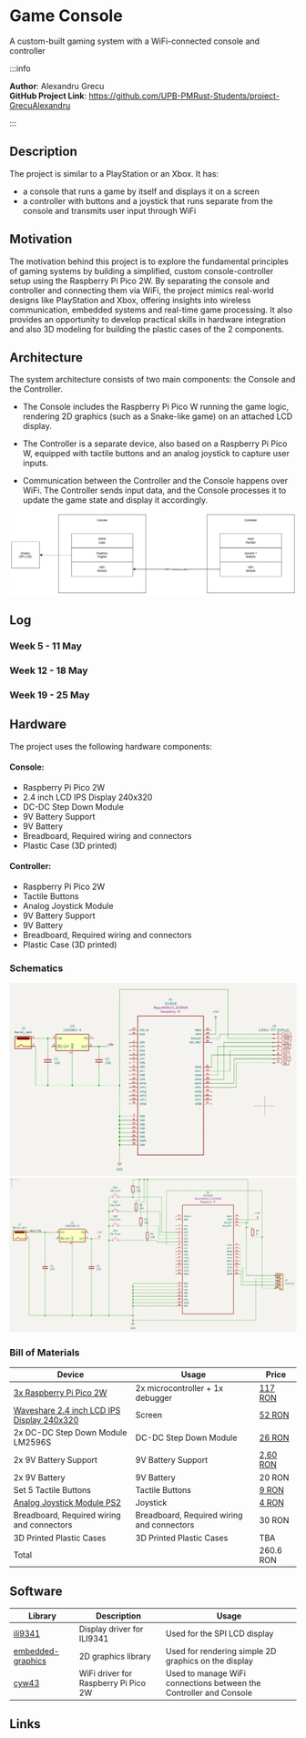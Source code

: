 # Game Console
A custom-built gaming system with a WiFi-connected console and controller

:::info

**Author**: Alexandru Grecu \
**GitHub Project Link**: https://github.com/UPB-PMRust-Students/proiect-GrecuAlexandru

:::

## Description

The project is similar to a PlayStation or an Xbox. It has:
 - a console that runs a game by itself and displays it on a screen
 - a controller with buttons and a joystick that runs separate from the console and transmits user input through WiFi

## Motivation

The motivation behind this project is to explore the fundamental principles of gaming systems by building a simplified, custom console-controller setup using the Raspberry Pi Pico 2W. By separating the console and controller and connecting them via WiFi, the project mimics real-world designs like PlayStation and Xbox, offering insights into wireless communication, embedded systems and real-time game processing. It also provides an opportunity to develop practical skills in hardware integration and also 3D modeling for building the plastic cases of the 2 components.

## Architecture

The system architecture consists of two main components: the Console and the Controller.

 - The Console includes the Raspberry Pi Pico W running the game logic, rendering 2D graphics (such as a Snake-like game) on an attached LCD display.

 - The Controller is a separate device, also based on a Raspberry Pi Pico W, equipped with tactile buttons and an analog joystick to capture user inputs.

 - Communication between the Controller and the Console happens over WiFi. The Controller sends input data, and the Console processes it to update the game state and display it accordingly.

![Game Console Architecture Diagram](architecture.webp)

## Log

<!-- write your progress here every week -->

### Week 5 - 11 May

### Week 12 - 18 May

### Week 19 - 25 May

## Hardware

The project uses the following hardware components:

#### Console:
 - Raspberry Pi Pico 2W
 - 2.4 inch LCD IPS Display 240x320
 - DC-DC Step Down Module
 - 9V Battery Support
 - 9V Battery
 - Breadboard, Required wiring and connectors
 - Plastic Case (3D printed)

#### Controller:
 - Raspberry Pi Pico 2W
 - Tactile Buttons
 - Analog Joystick Module
 - 9V Battery Support
 - 9V Battery
 - Breadboard, Required wiring and connectors
 - Plastic Case (3D printed)

### Schematics

![Console Schematic](console.webp)
![Controller Schematic](controller.webp)

### Bill of Materials

| Device | Usage | Price |
|--------|--------|-------|
| [3x Raspberry Pi Pico 2W](https://www.raspberrypi.com/documentation/microcontrollers/pico-series.html#pico2w-technical-specification) | 2x microcontroller + 1x debugger | [117 RON](https://www.optimusdigital.ro/ro/placi-raspberry-pi/13327-raspberry-pi-pico-2-w.html?search_query=Raspberry+Pi+Pico+2W&results=26) |
| [Waveshare 2.4 inch LCD IPS Display 240x320](https://www.waveshare.com/wiki/2.4inch_LCD_Module) | Screen | [52 RON](https://www.tme.eu/en/details/wsh-18366/lcd-graphic-displays/waveshare/18366/) |
| 2x DC-DC Step Down Module LM2596S | DC-DC Step Down Module | [26 RON](https://www.optimusdigital.ro/ro/surse-coboratoare-reglabile/1108-modul-dc-dc-step-down-lm2596hv.html?search_query=Modul+DC-DC+Step+Down+LM2596S&results=2) |
| 2x 9V Battery Support | 9V Battery Support | [2,60 RON](https://www.optimusdigital.ro/ro/suporturi-de-baterii/20-conector-pentru-baterie-de-9-v.html?search_query=%09Suport+pentru+baterie+de+9+V&results=56) |
| 2x 9V Battery | 9V Battery | 20 RON |
| Set 5 Tactile Buttons | Tactile Buttons | [9 RON](https://www.robofun.ro/butoane-tastaturi/5pcs-set-electronic-building-blocks-big-key-button-module.html) |
| [Analog Joystick Module PS2](https://docs.sunfounder.com/projects/sensorkit-v2-arduino/en/latest/lesson_12.html) | Joystick | [4 RON](https://www.robofun.ro/butoane-tastaturi/modul-joystick-ps2.html)
| Breadboard, Required wiring and connectors | Breadboard, Required wiring and connectors | 30 RON
| 3D Printed Plastic Cases | 3D Printed Plastic Cases | TBA |
| Total | | 260.6 RON |


## Software

| Library | Description | Usage |
|---------|-------------|-------|
| [ili9341](https://crates.io/crates/ili9341) | Display driver for ILI9341 | Used for the SPI LCD display |
| [embedded-graphics](https://github.com/embedded-graphics/embedded-graphics) | 2D graphics library | Used for rendering simple 2D graphics on the display |
| [cyw43](https://docs.rs/cyw43/latest/cyw43/) | WiFi driver for Raspberry Pi Pico 2W | Used to manage WiFi connections between the Controller and Console |

## Links